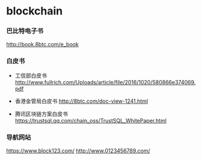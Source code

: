 # blockchain

### 巴比特电子书 
http://book.8btc.com/e_book

### 白皮书

- 工信部白皮书
http://www.fullrich.com/Uploads/article/file/2016/1020/580866e374069.pdf

- 香港金管局白皮书
http://8btc.com/doc-view-1241.html

- 腾讯区块链方案白皮书
https://trustsql.qq.com/chain_oss/TrustSQL_WhitePaper.html

### 导航网站
https://www.block123.com/
http://www.0123456789.com/
